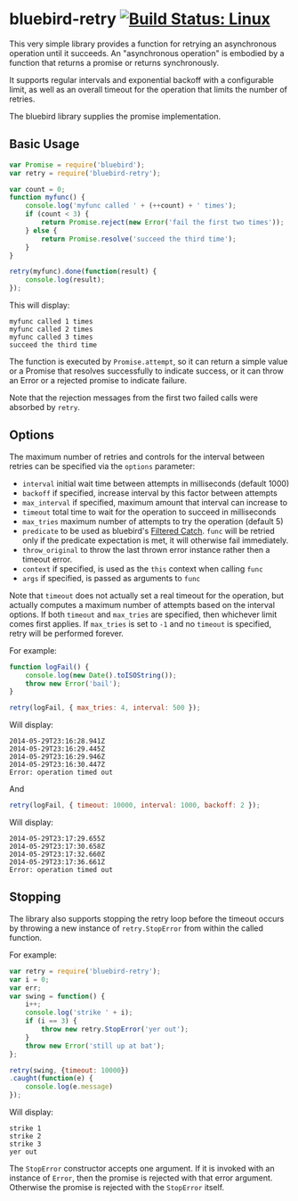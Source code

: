 # bluebird-retry [![Build Status: Linux](https://travis-ci.org/demmer/bluebird-retry.png?branch=master)](https://travis-ci.org/demmer/bluebird-retry)

This very simple library provides a function for retrying an
asynchronous operation until it succeeds. An "asynchronous operation"
is embodied by a function that returns a promise or returns synchronously.

It supports regular intervals and exponential backoff with a configurable
limit, as well as an overall timeout for the operation that limits the
number of retries.

The bluebird library supplies the promise implementation.

## Basic Usage

```js
var Promise = require('bluebird');
var retry = require('bluebird-retry');

var count = 0;
function myfunc() {
    console.log('myfunc called ' + (++count) + ' times');
    if (count < 3) {
        return Promise.reject(new Error('fail the first two times'));
    } else {
        return Promise.resolve('succeed the third time');
    }
}

retry(myfunc).done(function(result) {
    console.log(result);
});
```

This will display:

```
myfunc called 1 times
myfunc called 2 times
myfunc called 3 times
succeed the third time
```

The function is executed by `Promise.attempt`, so it can return a simple value or a
Promise that resolves successfully to indicate success, or it can throw an Error
or a rejected promise to indicate failure.

Note that the rejection messages from the first two failed calls
were absorbed by `retry`.

## Options

The maximum number of retries and controls for the interval
between retries can be specified via the `options` parameter:

* `interval` initial wait time between attempts in milliseconds (default 1000)
* `backoff` if specified, increase interval by this factor between attempts
* `max_interval` if specified, maximum amount that interval can increase to
* `timeout` total time to wait for the operation to succeed in milliseconds
* `max_tries` maximum number of attempts to try the operation (default 5)
* `predicate` to be used as bluebird's [Filtered Catch](http://bluebirdjs.com/docs/api/catch.html#filtered-catch). `func` will be retried only if the predicate expectation is met, it will otherwise fail immediately.
* `throw_original` to throw the last thrown error instance rather then a timeout error.
* `context` if specified, is used as the `this` context when calling `func`
* `args` if specified, is passed as arguments to `func`

Note that `timeout` does not actually set a real timeout for the operation,
but actually computes a maximum number of attempts based on the interval
options. If both `timeout` and `max_tries` are specified, then whichever
limit comes first applies. If `max_tries` is set to `-1` and no `timeout` 
is specified, retry will be performed forever.

For example:

```js
function logFail() {
    console.log(new Date().toISOString());
    throw new Error('bail');
}

retry(logFail, { max_tries: 4, interval: 500 });
```
Will display:
```
2014-05-29T23:16:28.941Z
2014-05-29T23:16:29.445Z
2014-05-29T23:16:29.946Z
2014-05-29T23:16:30.447Z
Error: operation timed out
```

And

```js
retry(logFail, { timeout: 10000, interval: 1000, backoff: 2 });
```
Will display:

```
2014-05-29T23:17:29.655Z
2014-05-29T23:17:30.658Z
2014-05-29T23:17:32.660Z
2014-05-29T23:17:36.661Z
Error: operation timed out
```

## Stopping

The library also supports stopping the retry loop before the timeout occurs by throwing a new instance of `retry.StopError` from within the called function.

For example:

```js
var retry = require('bluebird-retry');
var i = 0;
var err;
var swing = function() {
    i++;
    console.log('strike ' + i);
    if (i == 3) {
        throw new retry.StopError('yer out');
    }
    throw new Error('still up at bat');
};

retry(swing, {timeout: 10000})
.caught(function(e) {
    console.log(e.message)
});
```

Will display:

```
strike 1
strike 2
strike 3
yer out
```

The `StopError` constructor accepts one argument. If it is invoked with an instance of `Error`, then the promise is rejected with that error argument. Otherwise the promise is rejected with the `StopError` itself.
